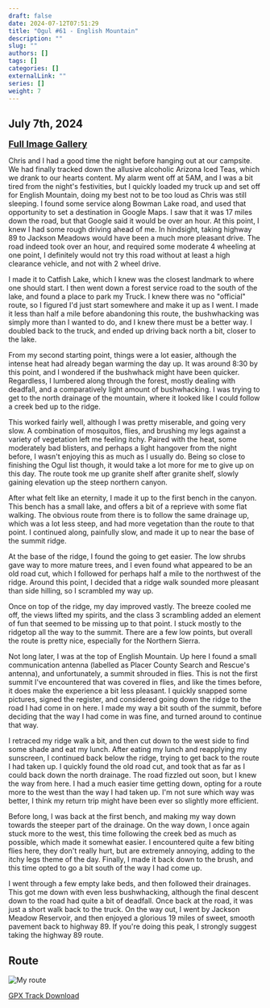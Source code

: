 ```yaml
---
draft: false
date: 2024-07-12T07:51:29
title: "Ogul #61 - English Mountain"
description: ""
slug: ""
authors: []
tags: []
categories: []
externalLink: ""
series: []
weight: 7
---
```

## July 7th, 2024
<a href="../galleries/english-mountain-gallery/"><font size="4"><b>Full Image Gallery</b></font></a>

Chris and I had a good time the night before hanging out at our campsite. We had finally tracked down the allusive alcoholic Arizona Iced Teas, which we drank to our hearts content. My alarm went off at 5AM, and I was a bit tired from the night's festivities, but I quickly loaded my truck up and set off for English Mountain, doing my best not to be too loud as Chris was still sleeping. I found some service along Bowman Lake road, and used that opportunity to set a destination in Google Maps. I saw that it was 17 miles down the road, but that Google said it would be over an hour. At this point, I knew I had some rough driving ahead of me. In hindsight, taking highway 89 to Jackson Meadows would have been a much more pleasant drive. The road indeed took over an hour, and required some moderate 4 wheeling at one point, I definitely would not try this road without at least a high clearance vehicle, and not with 2 wheel drive.

I made it to Catfish Lake, which I knew was the closest landmark to where one should start. I then went down a forest service road to the south of the lake, and found a place to park my Truck. I knew there was no "official" route, so I figured I'd just start somewhere and make it up as I went. I made it less than half a mile before abandoning this route, the bushwhacking was simply more than I wanted to do, and I knew there must be a better way. I doubled back to the truck, and ended up driving back north a bit, closer to the lake.

From my second starting point, things were a lot easier, although the intense heat had already began warming the day up. It was around 8:30 by this point, and I wondered if the bushwhack might have been quicker. Regardless, I lumbered along through the forest, mostly dealing with deadfall, and a comparatively light amount of bushwhacking. I was trying to get to the north drainage of the mountain, where it looked like I could follow a creek bed up to the ridge. 

This worked fairly well, although I was pretty miserable, and going very slow. A combination of mosquitos, flies, and brushing my legs against a variety of vegetation left me feeling itchy. Paired with the heat, some moderately bad blisters, and perhaps a light hangover from the night before, I wasn't enjoying this as much as I usually do. Being so close to finishing the Ogul list though, it would take a lot more for me to give up on this day. The route took me up granite shelf after granite shelf, slowly gaining elevation up the steep northern canyon. 

After what felt like an eternity, I made it up to the first bench in the canyon. This bench has a small lake, and offers a bit of a reprieve with some flat walking. The obvious route from there is to follow the same drainage up, which was a lot less steep, and had more vegetation than the route to that point. I continued along, painfully slow, and made it up to near the base of the summit ridge.

At the base of the ridge, I found the going to get easier. The low shrubs gave way to more mature trees, and I even found what appeared to be an old road cut, which I followed for perhaps half a mile to the northwest of the ridge. Around this point, I decided that a ridge walk sounded more pleasant than side hilling, so I scrambled my way up. 

Once on top of the ridge, my day improved vastly. The breeze cooled me off, the views lifted my spirits, and the class 3 scrambling added an element of fun that seemed to be missing up to that point. I stuck mostly to the ridgetop all the way to the summit. There are a few low points, but overall the route is pretty nice, especially for the Northern Sierra.

Not long later, I was at the top of English Mountain. Up here I found a small communication antenna (labelled as Placer County Search and Rescue's antenna), and unfortunately, a summit shrouded in flies. This is not the first summit I've encountered that was covered in flies, and like the times before, it does make the experience a bit less pleasant. I quickly snapped some pictures, signed the register, and considered going down the ridge to the road I had come in on here. I made my way a bit south of the summit, before deciding that the way I had come in was fine, and turned around to continue that way.

I retraced my ridge walk a bit, and then cut down to the west side to find some shade and eat my lunch. After eating my lunch and reapplying my sunscreen, I continued back below the ridge, trying to get back to the route I had taken up. I quickly found the old road cut, and took that as far as I could back down the north drainage. The road fizzled out soon, but I knew the way from here. I had a much easier time getting down, opting for a route more to the west than the way I had taken up. I'm not sure which way was better, I think my return trip might have been ever so slightly more efficient. 

Before long, I was back at the first bench, and making my way down towards the steeper part of the drainage. On the way down, I once again stuck more to the west, this time following the creek bed as much as possible, which made it somewhat easier. I encountered quite a few biting flies here, they don't really hurt, but are extremely annoying, adding to the itchy legs theme of the day. Finally, I made it back down to the brush, and this time opted to go a bit south of the way I had come up.

I went through a few empty lake beds, and then followed their drainages. This got me down with even less bushwhacking, although the final descent down to the road had quite a bit of deadfall. Once back at the road, it was just a short walk back to the truck. On the way out, I went by Jackson Meadow Reservoir, and then enjoyed a glorious 19 miles of sweet, smooth pavement back to highway 89. If you're doing this peak, I strongly suggest taking the highway 89 route.

## Route
![My route](https://s3.us-west-1.wasabisys.com/web-assets/english-mountain-7-7-24/english-mountain_route.png?classes=shadow)

[GPX Track Download](https://s3.us-west-1.wasabisys.com/web-assets/english-mountain-7-7-24/english-mountain_route.gpx)